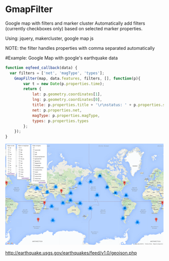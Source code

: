 # GmapFilter
Google map with filters and marker cluster
Automatically add filters (currently checkboxes only) based on selected marker properties.

Using: jquery, makercluster, google map js

NOTE: the filter handles properties with comma separated automatically

#Example:
Google Map with google's earthquake data

```javascript
function eqfeed_callback(data) {
  var filters = ['net', 'magType', 'types'];
	GmapFilter(map, data.features, filters, [], function(p){
		var t = new Date(p.properties.time);
		return {
			lat: p.geometry.coordinates[1],
			lng: p.geometry.coordinates[0],
			title: p.properties.title + '\r\nstatus: ' + p.properties.status + '\r\ntime: ' + t.toString(),
			net: p.properties.net,
			magType: p.properties.magType,
			types: p.properties.types
		};
	});
}
```

![Alt Text](https://raw.githubusercontent.com/leeeqian/gmap_filter/master/example.png)

http://earthquake.usgs.gov/earthquakes/feed/v1.0/geojson.php
